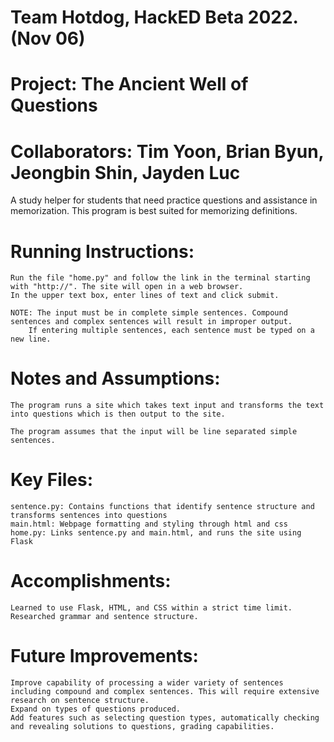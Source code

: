 # Team Hotdog, HackED Beta 2022. (Nov 06)
# Project: The Ancient Well of Questions
# Collaborators: Tim Yoon, Brian Byun, Jeongbin Shin, Jayden Luc

A study helper for students that need practice questions and assistance in memorization. This program is best suited for memorizing definitions.

# Running Instructions:
    Run the file "home.py" and follow the link in the terminal starting with "http://". The site will open in a web browser.
    In the upper text box, enter lines of text and click submit.
    
    NOTE: The input must be in complete simple sentences. Compound sentences and complex sentences will result in improper output.
        If entering multiple sentences, each sentence must be typed on a new line.
    
# Notes and Assumptions:
    The program runs a site which takes text input and transforms the text into questions which is then output to the site.

    The program assumes that the input will be line separated simple sentences.

# Key Files:
    sentence.py: Contains functions that identify sentence structure and transforms sentences into questions
    main.html: Webpage formatting and styling through html and css
    home.py: Links sentence.py and main.html, and runs the site using Flask

# Accomplishments:
    Learned to use Flask, HTML, and CSS within a strict time limit.
    Researched grammar and sentence structure.

# Future Improvements:
    Improve capability of processing a wider variety of sentences including compound and complex sentences. This will require extensive research on sentence structure.
    Expand on types of questions produced.
    Add features such as selecting question types, automatically checking and revealing solutions to questions, grading capabilities.
    
